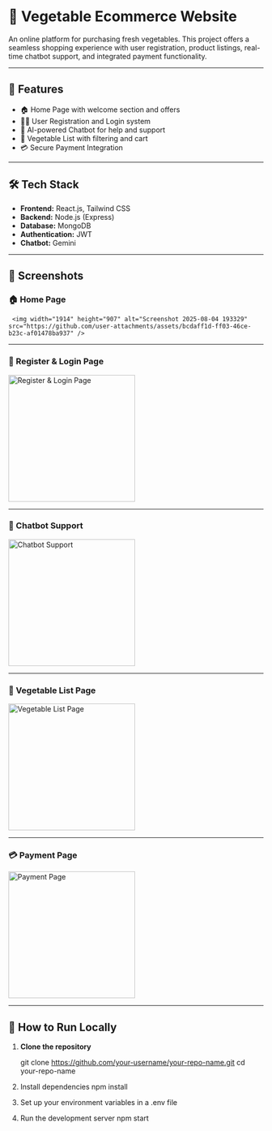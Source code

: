 # 🥦 Vegetable Ecommerce Website

An online platform for purchasing fresh vegetables. This project offers a seamless shopping experience with user registration, product listings, real-time chatbot support, and integrated payment functionality.

---

## 🚀 Features

- 🏠 Home Page with welcome section and offers  
- 🧑‍💻 User Registration and Login system  
- 🤖 AI-powered Chatbot for help and support  
- 🛒 Vegetable List with filtering and cart  
- 💳 Secure Payment Integration  

---

## 🛠️ Tech Stack

- **Frontend:** React.js, Tailwind CSS  
- **Backend:** Node.js (Express)  
- **Database:** MongoDB  
- **Authentication:** JWT  
- **Chatbot:** Gemini  

---

## 📸 Screenshots

### 🏠 Home Page  
     <img width="1914" height="907" alt="Screenshot 2025-08-04 193329" src="https://github.com/user-attachments/assets/bcdaff1d-ff03-46ce-b23c-af01478ba937" />

---

### 🔐 Register & Login Page  
<img src="https://github.com/user-attachments/assets/5c73dd52-72a7-4df7-9d6a-6b7993e27042" alt="Register & Login Page" width="250"/>

---

### 🤖 Chatbot Support  
<img src="https://github.com/user-attachments/assets/0003fa65-88dc-4753-9460-78295da350fc" alt="Chatbot Support" width="250"/>

---

### 🥬 Vegetable List Page  
<img src="https://github.com/user-attachments/assets/fd0c8b0a-eb5d-4074-bbe6-1b8ef12154dd" alt="Vegetable List Page" width="250"/>

---

### 💳 Payment Page  
<img src="https://github.com/user-attachments/assets/e517a04b-2add-471d-8f31-1c212860e484" alt="Payment Page" width="250"/>

---

## 🧪 How to Run Locally

1. **Clone the repository**

   git clone https://github.com/your-username/your-repo-name.git
   cd your-repo-name
2.  Install dependencies
    npm install
3.  Set up your environment variables in a .env file
4.  Run the development server
    npm start   
